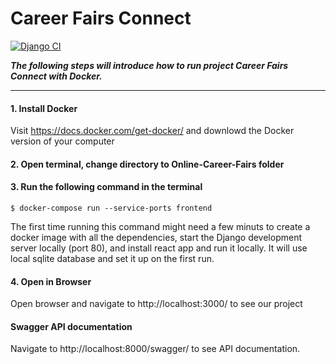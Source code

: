 # Career Fairs Connect

[![Django CI](https://github.com/af-af/Online-Careers-Fair/actions/workflows/django.yml/badge.svg)](https://github.com/af-af/Online-Careers-Fair/actions/workflows/django.yml)

***The following steps will introduce how to run project Career Fairs Connect with Docker.*** 

___

#### 1. Install Docker 

Visit https://docs.docker.com/get-docker/ and downlowd the Docker version of your computer

#### 2. Open terminal, change directory to Online-Career-Fairs folder

#### 3. Run the following command in the terminal

    $ docker-compose run --service-ports frontend

The first time running this command might need a few minuts to create a docker image with all the dependencies, start the Django development server locally (port 80), and install react app and run it locally.
It will use local sqlite database and set it up on the first run.

#### 4. Open in Browser

Open browser and navigate to http://localhost:3000/ to see our project


#### Swagger API documentation

Navigate to http://localhost:8000/swagger/ to see API documentation.